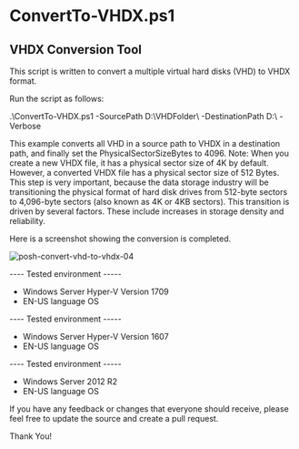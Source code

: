 # ConvertTo-VHDX.ps1
## VHDX Conversion Tool

This script is written to convert a multiple virtual hard disks (VHD) to VHDX format.

Run the script as follows:

.\ConvertTo-VHDX.ps1 -SourcePath D:\VHDFolder\ -DestinationPath D:\ -Verbose

This example converts all VHD in a source path to VHDX in a destination path, and finally set the PhysicalSectorSizeBytes to 4096.
Note: When you create a new VHDX file, it has a physical sector size of 4K by default. However, a converted VHDX file has a physical sector size of 512 Bytes. This step is very important, because the data storage industry will be transitioning the physical format of hard disk drives from 512-byte sectors to 4,096-byte sectors (also known as 4K or 4KB sectors). This transition is driven by several factors. These include increases in storage density and reliability.

Here is a screenshot showing the conversion is completed.

![posh-convert-vhd-to-vhdx-04](https://user-images.githubusercontent.com/13448198/36154255-431d3300-10ea-11e8-9fb2-c42613265d85.png)

---- Tested environment -----
- Windows Server Hyper-V Version 1709
- EN-US language OS

---- Tested environment -----
- Windows Server Hyper-V Version 1607 
- EN-US language OS

---- Tested environment -----
- Windows Server 2012 R2
- EN-US language OS

If you have any feedback or changes that everyone should receive, please feel free to update the source and create a pull request.

Thank You!